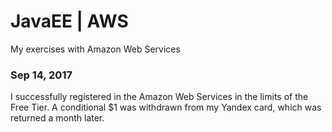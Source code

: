 # JavaEE | AWS
My exercises with Amazon Web Services

### Sep 14, 2017
I successfully registered in the Amazon Web Services in the limits of the Free Tier. A conditional $1 was withdrawn from my Yandex card, which was returned a month later.